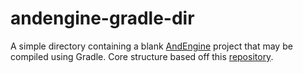 # andengine-gradle-dir
A simple directory containing a blank [AndEngine](https://github.com/nicolasgramlich/AndEngine) project that may be compiled using Gradle. Core structure based off this [repository](https://github.com/janebabra/TowerofHanoiProject).
